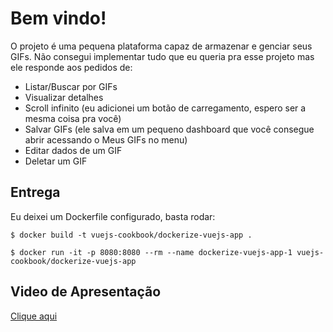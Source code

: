 # Bem vindo!
O projeto é uma pequena plataforma capaz de armazenar e genciar seus GIFs. Não consegui implementar tudo que eu queria pra esse projeto mas ele responde aos pedidos de:
* Listar/Buscar por GIFs
* Visualizar detalhes
* Scroll infinito (eu adicionei um botão de carregamento, espero ser a mesma coisa pra você)
* Salvar GIFs (ele salva em um pequeno dashboard que você consegue abrir acessando o Meus GIFs no menu)
* Editar dados de um GIF
* Deletar um GIF

## Entrega
Eu deixei um Dockerfile configurado, basta rodar:
```
$ docker build -t vuejs-cookbook/dockerize-vuejs-app .
```
```
$ docker run -it -p 8080:8080 --rm --name dockerize-vuejs-app-1 vuejs-cookbook/dockerize-vuejs-app
```

## Video de Apresentação
[Clique aqui](https://www.loom.com/share/2f9a85d54ebe42c0b470f3083a104ba4)
